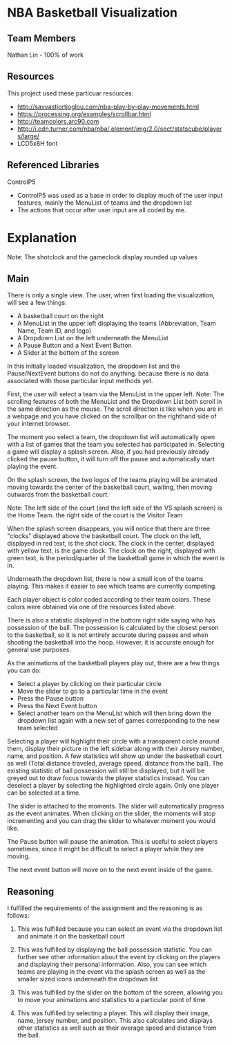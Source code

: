 NBA Basketball Visualization
============================

Team Members
------------
Nathan Lin - 100% of work

Resources
---------
This project used these particuar resources:
* http://savvastjortjoglou.com/nba-play-by-play-movements.html
* https://processing.org/examples/scrollbar.html
* http://teamcolors.arc90.com
* http://i.cdn.turner.com/nba/nba/.element/img/2.0/sect/statscube/players/large/
* LCD5x8H font

Referenced Libraries
--------------------
ControlP5
* ControlP5 was used as a base in order to display much of the user input features, mainly the MenuList of teams and the dropdown list
* The actions that occur after user input are all coded by me.

Explanation
===========
Note: The shotclock and the gameclock display rounded up values

Main
----
There is only a single view. The user, when first loading the visualization, will see a few things:
* A basketball court on the right
* A MenuList in the upper left displaying the teams (Abbreviation, Team Name, Team ID, and logo)
* A Dropdown List on the left underneath the MenuList
* A Pause Button and a Next Event Button
* A Slider at the bottom of the screen

In this initially loaded visualization, the dropdown list and the Pause/NextEvent buttons do not do anything. because there is no data associated with those particular input methods yet.

First, the user will select a team via the MenuList in the upper left.
Note: The scrolling features of both the MenuList and the Dropdown List both scroll in the same direction as the mouse. The scroll direction is like when you are in a webpage and you have clicked on the scrollbar on the righthand side of your internet browser.

The moment you select a team, the dropdown list will automatically open with a list of games that the team you selected has participated in. Selecting a game will display a splash screen. Also, if you had previously already clicked the pause button, it will turn off the pause and automatically start playing the event.

On the splash screen, the two logos of the teams playing will be animated moving towards the center of the basketball court, waiting, then moving outwards from the basketball court.

Note: The left side of the court (and the left side of the VS splash screen) is the Home Team. the right side of the court is the Visitor Team

When the splash screen disappears, you will notice that there are three "clocks" displayed above the basketball court. The clock on the left, displayed in red text, is the shot clock. The clock in the center, displayed with yellow text, is the game clock. The clock on the right, displayed with green text, is the period/quarter of the basketball game in which the event is in.

Underneath the dropdown list, there is now a small icon of the teams playing. This makes it easier to see which teams are currently competing.

Each player object is color coded according to their team colors. These colors were obtained via one of the resources listed above.

There is also a statistic displayed in the bottom right side saying who has possession of the ball. The possession is calculated by the closest person to the basketball, so it is not entirely accurate during passes and when shooting the basketball into the hoop. However, it is accurate enough for general use purposes.

As the animations of the basketball players play out, there are a few things you can do:
* Select a player by clicking on their particular circle
* Move the slider to go to a particular time in the event
* Press the Pause button
* Press the Next Event button
* Select another team on the MenuList which will then bring down the dropdown list again with a new set of games corresponding to the new team selected

Selecting a player will highlight their circle with a transparent circle around them, display their picture in the left sidebar along with their Jersey number, name, and position. A few statistics will show up under the basketball court as well (Total distance traveled, average speed, distance from the ball). The existing statistic of ball possession will still be displayed, but it will be greyed out to draw focus towards the player statistics instead. You can deselect a player by selecting the highlighted circle again. Only one player can be selected at a time.

The slider is attached to the moments. The slider will automatically progress as the event animates. When clicking on the slider, the moments will stop incrementing and you can drag the slider to whatever moment you would like.

The Pause button will pause the animation. This is useful to select players sometimes, since it might be difficult to select a player while they are moving.

The next event button will move on to the next event inside of the game.

Reasoning
---------
I fulfilled the requirements of the assignment and the reasoning is as follows:

1. This was fulfilled because you can select an event via the dropdown list and animate it on the basketball court

2. This was fulfilled by displaying the ball possession statistic. You can further see other information about the event by clicking on the players and displaying their personal information. Also, you can see which teams are playing in the event via the splash screen as well as the smaller sized icons underneath the dropdown list

3. This was fulfilled by the slider on the bottom of the screen, allowing you to move your animations and statistics to a particular point of time

4. This was fulfilled by selecting a player. This will display their image, name, jersey number, and position. This also calculates and displays other statistics as well such as their average speed and distance from the ball.
